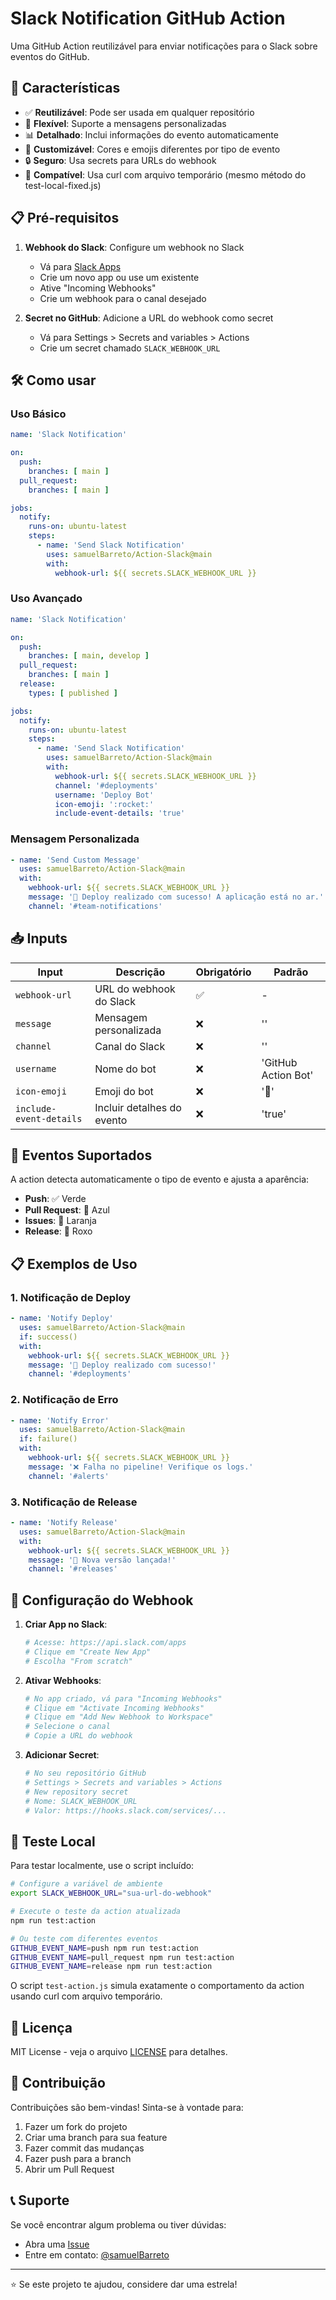 # Slack Notification GitHub Action

Uma GitHub Action reutilizável para enviar notificações para o Slack sobre eventos do GitHub.

## 🚀 Características

- ✅ **Reutilizável**: Pode ser usada em qualquer repositório
- 🔧 **Flexível**: Suporte a mensagens personalizadas
- 📊 **Detalhado**: Inclui informações do evento automaticamente
- 🎨 **Customizável**: Cores e emojis diferentes por tipo de evento
- 🔒 **Seguro**: Usa secrets para URLs do webhook
- 🐌 **Compatível**: Usa curl com arquivo temporário (mesmo método do test-local-fixed.js)

## 📋 Pré-requisitos

1. **Webhook do Slack**: Configure um webhook no Slack
   - Vá para [Slack Apps](https://api.slack.com/apps)
   - Crie um novo app ou use um existente
   - Ative "Incoming Webhooks"
   - Crie um webhook para o canal desejado

2. **Secret no GitHub**: Adicione a URL do webhook como secret
   - Vá para Settings > Secrets and variables > Actions
   - Crie um secret chamado `SLACK_WEBHOOK_URL`

## 🛠️ Como usar

### Uso Básico

```yaml
name: 'Slack Notification'

on:
  push:
    branches: [ main ]
  pull_request:
    branches: [ main ]

jobs:
  notify:
    runs-on: ubuntu-latest
    steps:
      - name: 'Send Slack Notification'
        uses: samuelBarreto/Action-Slack@main
        with:
          webhook-url: ${{ secrets.SLACK_WEBHOOK_URL }}
```

### Uso Avançado

```yaml
name: 'Slack Notification'

on:
  push:
    branches: [ main, develop ]
  pull_request:
    branches: [ main ]
  release:
    types: [ published ]

jobs:
  notify:
    runs-on: ubuntu-latest
    steps:
      - name: 'Send Slack Notification'
        uses: samuelBarreto/Action-Slack@main
        with:
          webhook-url: ${{ secrets.SLACK_WEBHOOK_URL }}
          channel: '#deployments'
          username: 'Deploy Bot'
          icon-emoji: ':rocket:'
          include-event-details: 'true'
```

### Mensagem Personalizada

```yaml
- name: 'Send Custom Message'
  uses: samuelBarreto/Action-Slack@main
  with:
    webhook-url: ${{ secrets.SLACK_WEBHOOK_URL }}
    message: '🚀 Deploy realizado com sucesso! A aplicação está no ar.'
    channel: '#team-notifications'
```

## 📥 Inputs

| Input                   | Descrição | Obrigatório    | Padrão  |
|-------------------------|----------------------------|---------|---------------------|
| `webhook-url`           | URL do webhook do Slack    | ✅     | -                   |
| `message`               | Mensagem personalizada     | ❌     | ''                  |
| `channel`               | Canal do Slack             | ❌     | ''                  |
| `username`              | Nome do bot                | ❌     | 'GitHub Action Bot' |
| `icon-emoji`            | Emoji do bot               | ❌     | ':rocket:'          |
| `include-event-details` | Incluir detalhes do evento | ❌     | 'true'              |

## 🎨 Eventos Suportados

A action detecta automaticamente o tipo de evento e ajusta a aparência:

- **Push**: ✅ Verde
- **Pull Request**: 🔀 Azul
- **Issues**: 📝 Laranja
- **Release**: 🚀 Roxo

## 📋 Exemplos de Uso

### 1. Notificação de Deploy

```yaml
- name: 'Notify Deploy'
  uses: samuelBarreto/Action-Slack@main
  if: success()
  with:
    webhook-url: ${{ secrets.SLACK_WEBHOOK_URL }}
    message: '🎉 Deploy realizado com sucesso!'
    channel: '#deployments'
```

### 2. Notificação de Erro

```yaml
- name: 'Notify Error'
  uses: samuelBarreto/Action-Slack@main
  if: failure()
  with:
    webhook-url: ${{ secrets.SLACK_WEBHOOK_URL }}
    message: '❌ Falha no pipeline! Verifique os logs.'
    channel: '#alerts'
```

### 3. Notificação de Release

```yaml
- name: 'Notify Release'
  uses: samuelBarreto/Action-Slack@main
  with:
    webhook-url: ${{ secrets.SLACK_WEBHOOK_URL }}
    message: '🎊 Nova versão lançada!'
    channel: '#releases'
```

## 🔧 Configuração do Webhook

1. **Criar App no Slack**:
   ```bash
   # Acesse: https://api.slack.com/apps
   # Clique em "Create New App"
   # Escolha "From scratch"
   ```

2. **Ativar Webhooks**:
   ```bash
   # No app criado, vá para "Incoming Webhooks"
   # Clique em "Activate Incoming Webhooks"
   # Clique em "Add New Webhook to Workspace"
   # Selecione o canal
   # Copie a URL do webhook
   ```

3. **Adicionar Secret**:
   ```bash
   # No seu repositório GitHub
   # Settings > Secrets and variables > Actions
   # New repository secret
   # Nome: SLACK_WEBHOOK_URL
   # Valor: https://hooks.slack.com/services/...
   ```

## 🧪 Teste Local

Para testar localmente, use o script incluído:

```bash
# Configure a variável de ambiente
export SLACK_WEBHOOK_URL="sua-url-do-webhook"

# Execute o teste da action atualizada
npm run test:action

# Ou teste com diferentes eventos
GITHUB_EVENT_NAME=push npm run test:action
GITHUB_EVENT_NAME=pull_request npm run test:action
GITHUB_EVENT_NAME=release npm run test:action
```

O script `test-action.js` simula exatamente o comportamento da action usando curl com arquivo temporário.

## 📝 Licença

MIT License - veja o arquivo [LICENSE](LICENSE) para detalhes.

## 🤝 Contribuição

Contribuições são bem-vindas! Sinta-se à vontade para:

1. Fazer um fork do projeto
2. Criar uma branch para sua feature
3. Fazer commit das mudanças
4. Fazer push para a branch
5. Abrir um Pull Request

## 📞 Suporte

Se você encontrar algum problema ou tiver dúvidas:

- Abra uma [Issue](https://github.com/samuelBarreto/Action-Slack/issues)
- Entre em contato: [@samuelBarreto](https://github.com/samuelBarreto)

---

⭐ Se este projeto te ajudou, considere dar uma estrela! 
